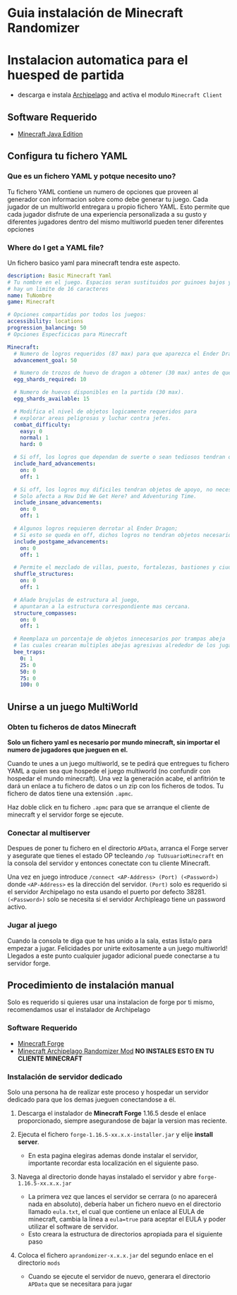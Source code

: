 # Guia instalación de Minecraft Randomizer

# Instalacion automatica para el huesped de partida

- descarga e instala [Archipelago](https://github.com/ArchipelagoMW/Archipelago/releases) and activa el
  modulo `Minecraft Client`

## Software Requerido

- [Minecraft Java Edition](https://www.minecraft.net/en-us/store/minecraft-java-edition)

## Configura tu fichero YAML

### Que es un fichero YAML y potque necesito uno?

Tu fichero YAML contiene un numero de opciones que proveen al generador con informacion sobre como debe generar tu
juego. Cada jugador de un multiworld entregara u propio fichero YAML. Esto permite que cada jugador disfrute de una
experiencia personalizada a su gusto y diferentes jugadores dentro del mismo multiworld pueden tener diferentes opciones

### Where do I get a YAML file?

Un fichero basico yaml para minecraft tendra este aspecto.

```yaml
description: Basic Minecraft Yaml
# Tu nombre en el juego. Espacios seran sustituidos por guinoes bajos y
# hay un limite de 16 caracteres
name: TuNombre
game: Minecraft

# Opciones compartidas por todos los juegos:
accessibility: locations
progression_balancing: 50
# Opciones Especficicas para Minecraft

Minecraft:
  # Numero de logros requeridos (87 max) para que aparezca el Ender Dragon y completar el juego.
  advancement_goal: 50

  # Numero de trozos de huevo de dragon a obtener (30 max) antes de que el Ender Dragon aparezca. 
  egg_shards_required: 10

  # Numero de huevos disponibles en la partida (30 max).
  egg_shards_available: 15

  # Modifica el nivel de objetos logicamente requeridos para 
  # explorar areas peligrosas y luchar contra jefes.
  combat_difficulty:
    easy: 0
    normal: 1
    hard: 0

  # Si off, los logros que dependan de suerte o sean tediosos tendran objetos de apoyo, no necesarios para completar el juego.
  include_hard_advancements:
    on: 0
    off: 1

  # Si off, los logros muy dificiles tendran objetos de apoyo, no necesarios para completar el juego.
  # Solo afecta a How Did We Get Here? and Adventuring Time.
  include_insane_advancements:
    on: 0
    off: 1

  # Algunos logros requieren derrotar al Ender Dragon;
  # Si esto se queda en off, dichos logros no tendran objetos necesarios.
  include_postgame_advancements:
    on: 0
    off: 1

  # Permite el mezclado de villas, puesto, fortalezas, bastiones y ciudades de END. 
  shuffle_structures:
    on: 0
    off: 1

  # Añade brujulas de estructura al juego,
  # apuntaran a la estructura correspondiente mas cercana.  
  structure_compasses:
    on: 0
    off: 1

  # Reemplaza un porcentaje de objetos innecesarios por trampas abeja
  # las cuales crearan multiples abejas agresivas alrededor de los jugadores cuando se reciba.   
  bee_traps:
    0: 1
    25: 0
    50: 0
    75: 0
    100: 0
```

## Unirse a un juego MultiWorld

### Obten tu ficheros de datos Minecraft

**Solo un fichero yaml es necesario por mundo minecraft, sin importar el numero de jugadores que jueguen en el.**

Cuando te unes a un juego multiworld, se te pedirá que entregues tu fichero YAML a quien sea que hospede el juego
multiworld (no confundir con hospedar el mundo minecraft). Una vez la generación acabe, el anfitrión te dará un enlace a
tu fichero de datos o un zip con los ficheros de todos. Tu fichero de datos tiene una extensión `.apmc`.

Haz doble click en tu fichero `.apmc` para que se arranque el cliente de minecraft y el servidor forge se ejecute.

### Conectar al multiserver

Despues de poner tu fichero en el directorio `APData`, arranca el Forge server y asegurate que tienes el estado OP
tecleando `/op TuUsuarioMinecraft` en la consola del servidor y entonces conectate con tu cliente Minecraft.

Una vez en juego introduce `/connect <AP-Address> (Port) (<Password>)` donde `<AP-Address>` es la dirección del
servidor. `(Port)` solo es requerido si el servidor Archipelago no esta usando el puerto por defecto 38281.
`(<Password>)`
solo se necesita si el servidor Archipleago tiene un password activo.

### Jugar al juego

Cuando la consola te diga que te has unido a la sala, estas lista/o para empezar a jugar. Felicidades por unirte
exitosamente a un juego multiworld! Llegados a este punto cualquier jugador adicional puede conectarse a tu servidor
forge.

## Procedimiento de instalación manual

Solo es requerido si quieres usar una instalacion de forge por ti mismo, recomendamos usar el instalador de Archipelago

### Software Requerido

- [Minecraft Forge](https://files.minecraftforge.net/net/minecraftforge/forge/index_1.16.5.html)
- [Minecraft Archipelago Randomizer Mod](https://github.com/KonoTyran/Minecraft_AP_Randomizer/releases)
  **NO INSTALES ESTO EN TU CLIENTE MINECRAFT**

### Instalación de servidor dedicado

Solo una persona ha de realizar este proceso y hospedar un servidor dedicado para que los demas jueguen conectandose a
él.

1. Descarga el instalador de **Minecraft Forge** 1.16.5 desde el enlace proporcionado, siempre asegurandose de bajar la
   version mas reciente.

2. Ejecuta el fichero `forge-1.16.5-xx.x.x-installer.jar` y elije **install server**.
    - En esta pagina elegiras ademas donde instalar el servidor, importante recordar esta localización en el siguiente
      paso.

3. Navega al directorio donde hayas instalado el servidor y abre `forge-1.16.5-xx.x.x.jar`
    - La primera vez que lances el servidor se cerrara (o no aparecerá nada en absoluto), debería haber un fichero nuevo
      en el directorio llamado `eula.txt`, el cual que contiene un enlace al EULA de minecraft, cambia la linea
      a `eula=true` para aceptar el EULA y poder utilizar el software de servidor.
    - Esto creara la estructura de directorios apropiada para el siguiente paso

4. Coloca el fichero `aprandomizer-x.x.x.jar` del segundo enlace en el directorio `mods`
    - Cuando se ejecute el servidor de nuevo, generara el directorio `APData` que se necesitara para jugar
